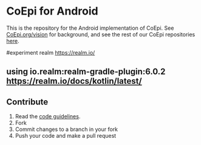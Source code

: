 # CoEpi for Android

This is the repository for the Android implementation of CoEpi. See [CoEpi.org/vision](https://www.coepi.org/vision.html) for background, and see the rest of our CoEpi repositories [here](https://github.com/Co-Epi). 

#experiment realm  https://realm.io/
## using io.realm:realm-gradle-plugin:6.0.2 https://realm.io/docs/kotlin/latest/

## Contribute

1. Read the [code guidelines](https://github.com/Co-Epi/app-android/wiki/Code-guidelines).
2. Fork
3. Commit changes to a branch in your fork
4. Push your code and make a pull request


